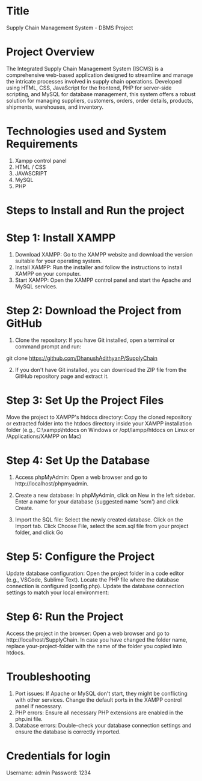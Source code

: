 # Title 

Supply Chain Management System - DBMS Project

# Project Overview 

The Integrated Supply Chain Management System (ISCMS) is a comprehensive web-based application designed to streamline and manage the intricate processes involved in supply chain operations. Developed using HTML, CSS, JavaScript for the frontend, PHP for server-side scripting, and MySQL for database management, this system offers a robust solution for managing suppliers, customers, orders, order details, products, shipments, warehouses, and inventory.

# Technologies used and System Requirements

1. Xampp control panel
2. HTML / CSS
3. JAVASCRIPT
4. MySQL
5. PHP

# Steps to Install and Run the project

# Step 1: Install XAMPP
1. Download XAMPP: Go to the XAMPP website and download the version suitable for your operating system.
2. Install XAMPP: Run the installer and follow the instructions to install XAMPP on your computer.
3. Start XAMPP: Open the XAMPP control panel and start the Apache and MySQL services.

# Step 2: Download the Project from GitHub
1. Clone the repository:
If you have Git installed, open a terminal or command prompt and run:

git clone https://github.com/DhanushAdithyanP/SupplyChain

2. If you don't have Git installed, you can download the ZIP file from the GitHub repository page and extract it.

# Step 3: Set Up the Project Files
Move the project to XAMPP's htdocs directory:
Copy the cloned repository or extracted folder into the htdocs directory inside your XAMPP installation folder (e.g., C:\xampp\htdocs on Windows or /opt/lampp/htdocs on Linux or /Applications/XAMPP on Mac)

# Step 4: Set Up the Database
1. Access phpMyAdmin:
Open a web browser and go to http://localhost/phpmyadmin.

2. Create a new database:
In phpMyAdmin, click on New in the left sidebar.
Enter a name for your database (suggested name 'scm') and click Create.

3. Import the SQL file:
Select the newly created database.
Click on the Import tab.
Click Choose File, select the scm.sql file from your project folder, and click Go

# Step 5: Configure the Project
Update database configuration:
Open the project folder in a code editor (e.g., VSCode, Sublime Text).
Locate the PHP file where the database connection is configured (config.php).
Update the database connection settings to match your local environment: 

<?php
$servername = "localhost";
$username = "root";
$password = ""; // Default XAMPP password is empty
$dbname = "scm"; // The name of the database you created
?>

# Step 6: Run the Project
Access the project in the browser:
Open a web browser and go to http://localhost/SupplyChain. 
In case you have changed the folder name, replace your-project-folder with the name of the folder you copied into htdocs.

# Troubleshooting
1. Port issues: If Apache or MySQL don't start, they might be conflicting with other services. Change the default ports in the XAMPP control panel if necessary.
2. PHP errors: Ensure all necessary PHP extensions are enabled in the php.ini file.
3. Database errors: Double-check your database connection settings and ensure the database is correctly imported.

# Credentials for login
Username: admin
Password: 1234




